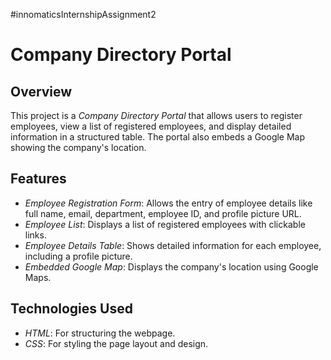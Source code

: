 #innomaticsInternshipAssignment2
# Company Directory Portal

## Overview

This project is a *Company Directory Portal* that allows users to register employees, view a list of registered employees, and display detailed information in a structured table. The portal also embeds a Google Map showing the company's location.

## Features

- *Employee Registration Form*: Allows the entry of employee details like full name, email, department, employee ID, and profile picture URL.
- *Employee List*: Displays a list of registered employees with clickable links.
- *Employee Details Table*: Shows detailed information for each employee, including a profile picture.
- *Embedded Google Map*: Displays the company's location using Google Maps.

## Technologies Used

- *HTML*: For structuring the webpage.
- *CSS*: For styling the page layout and design.
